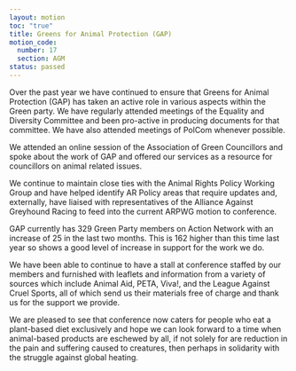 ```yaml
---
layout: motion
toc: "true"
title: Greens for Animal Protection (GAP)
motion_code:
  number: 17
  section: AGM
status: passed
---
```

Over the past year we have continued to ensure that Greens for Animal Protection (GAP) has taken an active role in various aspects within the Green party.   We have regularly attended meetings of the Equality and Diversity Committee and been pro-active in producing documents for that committee. We have also attended meetings of PolCom whenever possible.

We attended an online session of the Association of Green Councillors and spoke about the work of GAP and offered our services as a resource for councillors on animal related issues.

We continue to maintain close ties with the Animal Rights Policy Working Group and have helped identify AR Policy areas that require updates and, externally, have liaised with representatives of the Alliance Against Greyhound Racing to feed into the current ARPWG motion to conference.

GAP currently has 329 Green Party members on Action Network with an increase of 25 in the last two months.  This is 162 higher than this time last year so shows a good level of increase in support for the work we do.

We have been able to continue to have a stall at conference staffed by our members and furnished with leaflets and information from a variety of sources which include Animal Aid, PETA, Viva!, and the League Against Cruel Sports, all of which send us their materials free of charge and thank us for the support we provide.

We are pleased to see that conference now caters for people who eat a plant-based diet exclusively and hope we can look forward to a time when animal-based products are eschewed by all, if not solely for are reduction in the pain and suffering caused to creatures, then perhaps in solidarity with the struggle against global heating.